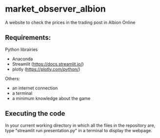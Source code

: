 # market_observer_albion
A website to check the prices in the trading post in Albion Online

## Requirements:

Python librairies
- Anaconda
- Streamlit (https://docs.streamlit.io/)
- plotly (https://plotly.com/python/)

Others:
- an internet connection
- a terminal
- a minimum knowledge about the game

## Executing the code
In your current working directory in which all the files in the repository are, type "streamlit run presentation.py" in a terminal to display the webpage. 
